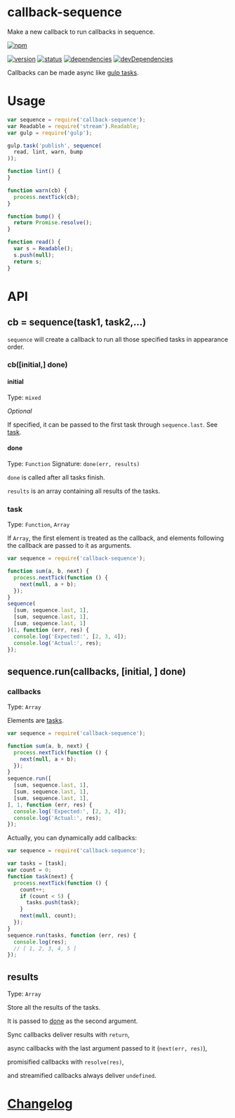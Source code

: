 # callback-sequence
Make a new callback to run callbacks in sequence.

[![npm](https://nodei.co/npm/callback-sequence.png?downloads=true)](https://www.npmjs.org/package/callback-sequence)

[![version](https://img.shields.io/npm/v/callback-sequence.svg)](https://www.npmjs.org/package/callback-sequence)
[![status](https://travis-ci.org/zoubin/callback-sequence.svg?branch=master)](https://travis-ci.org/zoubin/callback-sequence)
[![dependencies](https://david-dm.org/zoubin/callback-sequence.svg)](https://david-dm.org/zoubin/callback-sequence)
[![devDependencies](https://david-dm.org/zoubin/callback-sequence/dev-status.svg)](https://david-dm.org/zoubin/callback-sequence#info=devDependencies)

Callbacks can be made async like [gulp tasks](https://github.com/gulpjs/gulp/blob/master/docs/API.md#fn).

# Usage

```javascript
var sequence = require('callback-sequence');
var Readable = require('stream').Readable;
var gulp = require('gulp');

gulp.task('publish', sequence(
  read, lint, warn, bump
));

function lint() {
}

function warn(cb) {
  process.nextTick(cb);
}

function bump() {
  return Promise.resolve();
}

function read() {
  var s = Readable();
  s.push(null);
  return s;
}

```

# API

## cb = sequence(task1, task2,...)

`sequence` will create a callback to run all those specified tasks in appearance order.

### cb([initial,] done)

#### initial

Type: `mixed`

*Optional*

If specified, it can be passed to the first task through `sequence.last`.
See [task](#task).

#### done

Type: `Function`
Signature: `done(err, results)`

`done` is called after all tasks finish.

`results` is an array containing all results of the tasks.

### task

Type: `Function`, `Array`

If `Array`, the first element is treated as the callback,
and elements following the callback are passed to it as arguments.

```javascript
var sequence = require('callback-sequence');

function sum(a, b, next) {
  process.nextTick(function () {
    next(null, a + b);
  });
}
sequence(
  [sum, sequence.last, 1],
  [sum, sequence.last, 1],
  [sum, sequence.last, 1]
)(1, function (err, res) {
  console.log('Expected:', [2, 3, 4]);
  console.log('Actual:', res);
});
```

## sequence.run(callbacks, [initial, ] done)

### callbacks

Type: `Array`

Elements are [tasks](#task).


```javascript
var sequence = require('callback-sequence');

function sum(a, b, next) {
  process.nextTick(function () {
    next(null, a + b);
  });
}
sequence.run([
  [sum, sequence.last, 1],
  [sum, sequence.last, 1],
  [sum, sequence.last, 1],
], 1, function (err, res) {
  console.log('Expected:', [2, 3, 4]);
  console.log('Actual:', res);
});
```

Actually, you can dynamically add callbacks:
```javascript
var sequence = require('callback-sequence');

var tasks = [task];
var count = 0;
function task(next) {
  process.nextTick(function () {
    count++;
    if (count < 5) {
      tasks.push(task);
    }
    next(null, count);
  });
}
sequence.run(tasks, function (err, res) {
  console.log(res);
  // [ 1, 2, 3, 4, 5 ]
});

```


## results

Type: `Array`

Store all the results of the tasks.

It is passed to [done](#done) as the second argument.

Sync callbacks deliver results with `return`,

async callbacks with the last argument passed to it (`next(err, res)`),

promisified callbacks with `resolve(res)`,

and streamified callbacks always deliver `undefined`.

# [Changelog](changelog.md)

